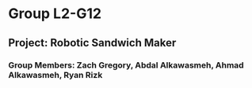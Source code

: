 # Group L2-G12
## Project: Robotic Sandwich Maker

### Group Members: Zach Gregory, Abdal Alkawasmeh, Ahmad Alkawasmeh, Ryan Rizk
